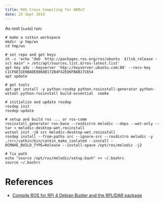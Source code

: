 ```yaml
---
title: ROS Cross Compiling for ARMv7
date: 25 Sept 2019
---
```


As root (`sudo`) run:

```
# make a catkin workspace
mkdir -p tmp/ws
cd tmp/ws

# set repo and get keys
sh -c 'echo "deb  http://packages.ros.org/ros/ubuntu  $(lsb_release -sc) main" > /etc/apt/sources.list.d/ros-latest.list'
apt-key adv --keyserver 'hkp://keyserver.ubuntu.com:80' --recv-key C1CF6E31E6BADE8868B172B4F42ED6FBAB17C654
apt update

# get tools
apt-get install -y python-rosdep python-rosinstall-generator python-wstool python-rosinstall build-essential  cmake

# initialize and update rosdep
rosdep init
rosdep update

# setup and build ros ... or ros-comm
rosinstall_generator ros-base --rosdistro melodic --deps --wet-only --tar > melodic-desktop-wet.rosinstall 
wstool init -j8 src melodic-desktop-wet.rosinstall
rosdep install --from-paths src --ignore-src --rosdistro melodic -y
./src/catkin/bin/catkin_make_isolated --install -DCMAKE_BUILD_TYPE=Release --install-space /opt/ros/melodic -j2
```

```
# fix path
echo "source /opt/ros/melodic/setup.bash" >> ~/.bashrc
source ~/.bashrc
```

# References

- [Compile ROS for RPi 4 Debian Buster and the RPLIDAR package](https://www.instructables.com/id/ROS-Melodic-on-Raspberry-Pi-4-RPLIDAR/)
